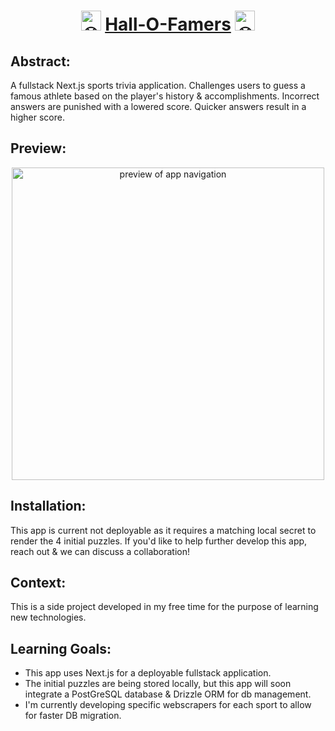 <h1 align="center"><picture>
  <source srcset="https://fonts.gstatic.com/s/e/notoemoji/latest/26be/512.webp" type="image/webp">
  <img src="https://fonts.gstatic.com/s/e/notoemoji/latest/26be/512.gif" alt="⚾" width="32" height="32">
</picture><a href="https://hall-o-famers.vercel.app/" target="_blank">Hall-O-Famers</a><picture>
  <source srcset="https://fonts.gstatic.com/s/e/notoemoji/latest/26be/512.webp" type="image/webp">
  <img src="https://fonts.gstatic.com/s/e/notoemoji/latest/26be/512.gif" alt="⚾" width="32" height="32">
</picture></h1>

## Abstract:

[//]: <> (Briefly describe what you built and its features. What problem is the app solving? How does this application solve that problem?)

A fullstack Next.js sports trivia application. Challenges users to guess a famous athlete based on the player's history & accomplishments. Incorrect answers are punished with a lowered score. Quicker answers result in a higher score.

## Preview:

[//]: <> (Provide ONE gif or screenshot of your application - choose the "coolest" piece of functionality to show off.)

<div align="center">
  <img src="/site-nav.gif" alt="preview of app navigation" width="500px" height="auto">
</div>

## Installation:

[//]: <> (What steps does a person have to take to get your app cloned down and running?)

This app is current not deployable as it requires a matching local secret to render the 4 initial puzzles. If you'd like to help further develop this app, reach out & we can discuss a collaboration!

## Context:

[//]: <> (Give some context for the project here. How long did you have to work on it? How far into the Turing program are you?)

This is a side project developed in my free time for the purpose of learning new technologies.

## Learning Goals:

[//]: <> (What were the learning goals of this project? What tech did you work with?)

- This app uses Next.js for a deployable fullstack application.
- The initial puzzles are being stored locally, but this app will soon integrate a PostGreSQL database & Drizzle ORM for db management.
- I'm currently developing specific webscrapers for each sport to allow for faster DB migration. 
